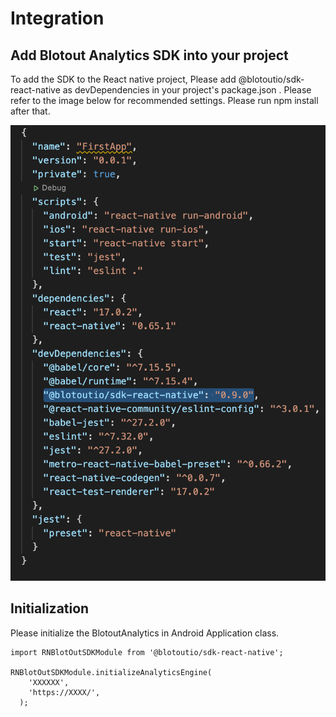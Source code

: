 # Integration



## Add Blotout Analytics SDK into your project

To add the SDK to the React native project, Please add @blotoutio/sdk-react-native as devDependencies in your project's package.json . Please refer to the image below for recommended settings. Please run npm install after that. 

![Screenshot](assets/images/reactsdkintegration.png)


## Initialization


 Please initialize the BlotoutAnalytics in Android Application class.

```React Native
import RNBlotOutSDKModule from '@blotoutio/sdk-react-native';

RNBlotOutSDKModule.initializeAnalyticsEngine(
    'XXXXXX',
    'https://XXXX/',
  );

```
